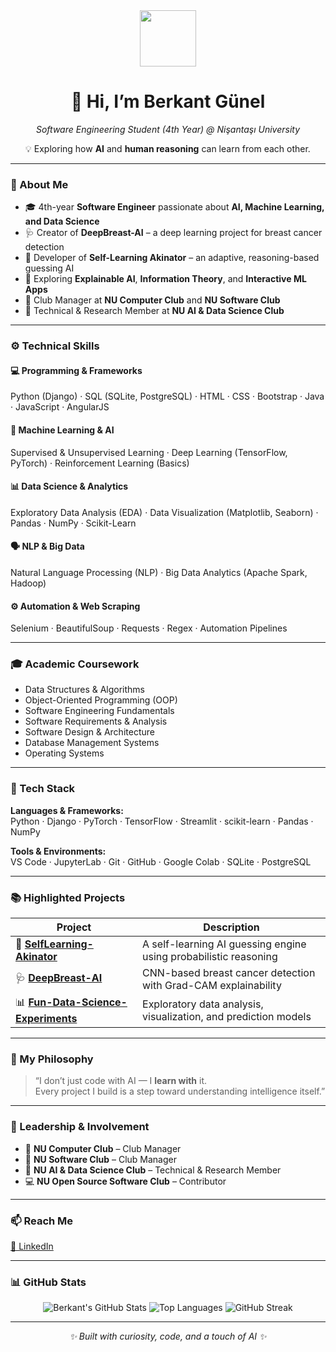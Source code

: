 <div align="center">
  <img src="https://cdn.jsdelivr.net/gh/alohe/avatars/png/toon_4.png" width="90"/>
  <h1>👋 Hi, I’m <strong>Berkant Günel</strong></h1>
  <p><em>Software Engineering Student (4th Year) @ Nişantaşı University</em></p>
  <p>💡 Exploring how <strong>AI</strong> and <strong>human reasoning</strong> can learn from each other.</p>
</div>

---

### 🧠 About Me

- 🎓 4th-year **Software Engineer** passionate about **AI, Machine Learning, and Data Science**  
- 🩺 Creator of **DeepBreast-AI** – a deep learning project for breast cancer detection  
- 🧞 Developer of **Self-Learning Akinator** – an adaptive, reasoning-based guessing AI  
- 🧩 Exploring **Explainable AI**, **Information Theory**, and **Interactive ML Apps**
- 🤝 Club Manager at **NU Computer Club** and **NU Software Club**  
- 🔬 Technical & Research Member at **NU AI & Data Science Club**

---

### ⚙️ Technical Skills

#### 💻 Programming & Frameworks
Python (Django) · SQL (SQLite, PostgreSQL) · HTML · CSS · Bootstrap · Java · JavaScript · AngularJS

#### 🤖 Machine Learning & AI
Supervised & Unsupervised Learning · Deep Learning (TensorFlow, PyTorch) · Reinforcement Learning (Basics)

#### 📊 Data Science & Analytics
Exploratory Data Analysis (EDA) · Data Visualization (Matplotlib, Seaborn) · Pandas · NumPy · Scikit-Learn

#### 🗣️ NLP & Big Data
Natural Language Processing (NLP) · Big Data Analytics (Apache Spark, Hadoop)

#### ⚙️ Automation & Web Scraping
Selenium · BeautifulSoup · Requests · Regex · Automation Pipelines

---

### 🎓 Academic Coursework

- Data Structures & Algorithms  
- Object-Oriented Programming (OOP)  
- Software Engineering Fundamentals  
- Software Requirements & Analysis  
- Software Design & Architecture  
- Database Management Systems  
- Operating Systems  

---

### 🧰 Tech Stack

**Languages & Frameworks:**  
Python · Django · PyTorch · TensorFlow · Streamlit · scikit-learn · Pandas · NumPy  

**Tools & Environments:**  
VS Code · JupyterLab · Git · GitHub · Google Colab · SQLite · PostgreSQL  

---

### 📚 Highlighted Projects

| Project | Description |
|----------|-------------|
| 🧞 **[SelfLearning-Akinator](https://github.com/berkantGunel/SelfLearning-Akinator)** | A self-learning AI guessing engine using probabilistic reasoning |
| 🩺 **[DeepBreast-AI](https://github.com/berkantGunel/DeepBreast-AI)** | CNN-based breast cancer detection with Grad-CAM explainability |
| 📊 **[Fun-Data-Science-Experiments](https://github.com/berkantGunel/Fun-Data-Science-Experiments)** | Exploratory data analysis, visualization, and prediction models |

---

### 🧭 My Philosophy

> “I don’t just code with AI — I **learn with** it.  
> Every project I build is a step toward understanding intelligence itself.”

---

### 🧩 Leadership & Involvement
- 💼 **NU Computer Club** – Club Manager  
- 💼 **NU Software Club** – Club Manager  
- 🔬 **NU AI & Data Science Club** – Technical & Research Member  
- 💻 **NU Open Source Software Club** – Contributor  

---

### 📫 Reach Me
[💼 LinkedIn](https://www.linkedin.com/in/berkant-g%C3%BCnel-37261b308/)  


---

### 📊 GitHub Stats

<div align="center">

![Berkant's GitHub Stats](https://github-readme-stats.vercel.app/api?username=berkantGunel&show_icons=true&theme=tokyonight&count_private=true&hide_border=true)
![Top Languages](https://github-readme-stats.vercel.app/api/top-langs/?username=berkantGunel&layout=compact&theme=tokyonight&hide_border=true)
![GitHub Streak](https://streak-stats.demolab.com?user=berkantGunel&theme=tokyonight&hide_border=true)

</div>

---

<div align="center">
  <i>✨ Built with curiosity, code, and a touch of AI ✨</i>
</div>
